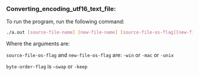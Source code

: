 ### Converting_encoding_utf16_text_file:


To run the program, run the following command:

```bash
./a.out [source-file-name] [new-file-name] [source-file-os-flag][new-file-os-flag] [byte-order-flag]
```

Where the arguments are:

`source-file-os-flag` and `new-file-os-flag` are: `-win` or `-mac` or `-unix`

`byte-order-flag` is `–swap` or `-keep`
